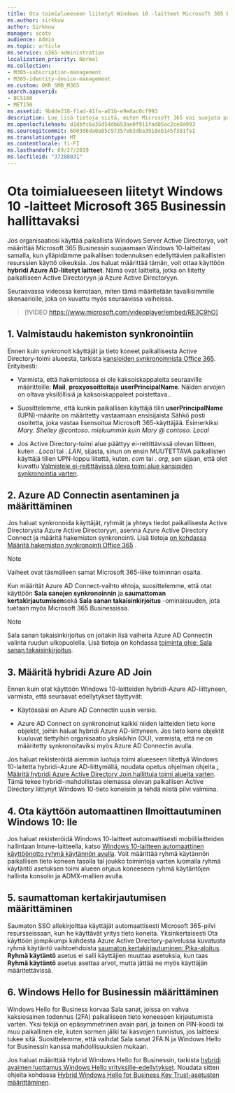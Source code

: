 ```yaml
---
title: Ota toimialueeseen liitetyt Windows 10 -laitteet Microsoft 365 Businessin hallittavaksi
ms.author: sirkkuw
author: Sirkkuw
manager: scotv
audience: Admin
ms.topic: article
ms.service: o365-administration
localization_priority: Normal
ms.collection:
- M365-subscription-management
- M365-identity-device-management
ms.custom: OKR_SMB_M365
search.appverid:
- BCS160
- MET150
ms.assetid: 9b4de218-f1ad-41fa-a61b-e9e8ac0cf993
description: Lue lisä tietoja siitä, miten Microsoft 365 voi suojata paikallisia mainoksia, jotka on liitetty Windows 10-laitteisiin.
ms.openlocfilehash: d1dbfc6a35d54db653ae0f911fad05ac2ce0a993
ms.sourcegitcommit: 6003d6da0a85c97357eb3dba3918eb145f381fe1
ms.translationtype: MT
ms.contentlocale: fi-FI
ms.lasthandoff: 09/27/2019
ms.locfileid: "37288031"
---
```

# <a name="enable-domain-joined-windows-10-devices-to-be-managed-by-microsoft-365-business"></a>Ota toimialueeseen liitetyt Windows 10 -laitteet Microsoft 365 Businessin hallittavaksi

Jos organisaatiosi käyttää paikallista Windows Server Active Directorya, voit määrittää Microsoft 365 Businessin suojaamaan Windows 10-laitteitasi samalla, kun ylläpidämme paikallisen todennuksen edellyttävien paikallisten resurssien käyttö oikeuksia.
Jos haluat määrittää tämän, voit ottaa käyttöön **hybridi Azure AD-liitetyt laitteet**. Nämä ovat laitteita, jotka on liitetty paikalliseen Active Directoryyn ja Azure Active Directoryyn.

Seuraavassa videossa kerrotaan, miten tämä määritetään tavallisimmille skenaariolle, joka on kuvattu myös seuraavissa vaiheissa.

> [!VIDEO https://www.microsoft.com/videoplayer/embed/RE3C9hO]
  

## <a name="1-prepare-for-directory-synchronization"></a>1. Valmistaudu hakemiston synkronointiin 

Ennen kuin synkronoit käyttäjät ja tieto koneet paikallisesta Active Directory-toimi alueesta, tarkista [kansioiden synkronoinnista Office 365](https://docs.microsoft.com/office365/enterprise/prepare-for-directory-synchronization). Erityisesti:

   - Varmista, että hakemistossa ei ole kaksoiskappaleita seuraaville määritteille: **Mail**, **proxyosoitteita**ja **userPrincipalName**. Näiden arvojen on oltava yksilöllisiä ja kaksoiskappaleet poistettava..
   
   - Suosittelemme, että kunkin paikallisen käyttäjä tilin **userPrincipalName** (UPN)-määrite on määritetty vastaamaan ensisijaista Sähkö posti osoitetta, joka vastaa lisensoitua Microsoft 365-käyttäjää. Esimerkiksi *Mary. Shelley @<span>contoso.<span> mieluummin kuin* *Mary @ contoso. Local*
   
   - Jos Active Directory-toimi alue päättyy ei-reitittävissä olevan liitteen, kuten *. Local* tai *. LAN*, sijasta, sinun on ensin MUUTETTAVA paikallisten käyttäjä tilien UPN-loppu liitettä, kuten. *com* tai *. org*, sen sijaan, että olet kuvattu [Valmistele ei-reitittävissä oleva toimi alue kansioiden synkronointia varten](https://docs.microsoft.com/office365/enterprise/prepare-a-non-routable-domain-for-directory-synchronization). 

## <a name="2-install-and-configure-azure-ad-connect"></a>2. Azure AD Connectin asentaminen ja määrittäminen

Jos haluat synkronoida käyttäjät, ryhmät ja yhteys tiedot paikallisesta Active Directorysta Azure Active Directoryyn, asenna Azure Active Directory Connect ja määritä hakemiston synkronointi. Lisä tietoja [on kohdassa Määritä hakemiston synkronointi Office 365](https://support.office.com/article/1b3b5318-6977-42ed-b5c7-96fa74b08846) .

> [!NOTE]
> Vaiheet ovat täsmälleen samat Microsoft 365-liike toiminnan osalta. 

Kun määrität Azure AD Connect-vaihto ehtoja, suosittelemme, että otat käyttöön **Sala sanojen synkronoinnin** ja **saumattoman kertakirjautumisen**sekä **Sala sanan takaisinkirjoitus** -ominaisuuden, jota tuetaan myös Microsoft 365 Businessissa.

> [!NOTE]
> Sala sanan takaisinkirjoitus on joitakin lisä vaiheita Azure AD Connectin valinta ruudun ulkopuolella. Lisä tietoja on kohdassa [toiminta ohje: Sala sanan takaisinkirjoitus](https://docs.microsoft.com/azure/active-directory/authentication/howto-sspr-writeback). 

## <a name="3-configure-hybrid-azure-ad-join"></a>3. Määritä hybridi Azure AD Join

Ennen kuin otat käyttöön Windows 10-laitteiden hybridi-Azure AD-liittyneen, varmista, että seuraavat edellytykset täyttyvät:

   - Käytössäsi on Azure AD Connectin uusin versio.

   - Azure AD Connect on synkronoinut kaikki niiden laitteiden tieto kone objektit, joihin haluat hybridi Azure AD-liittyneen. Jos tieto kone objektit kuuluvat tiettyihin organisaatio yksiköihin (OU), varmista, että ne on määritetty synkronoitaviksi myös Azure AD Connectin avulla.

Jos haluat rekisteröidä aiemmin luotuja toimi alueeseen liitettyä Windows 10-laitetta hybridi-Azure AD-liittymällä, noudata opetus ohjelman ohjeita [: Määritä hybridi Azure Active Directory Join hallittuja toimi alueita varten](https://docs.microsoft.com/azure/active-directory/devices/hybrid-azuread-join-managed-domains#configure-hybrid-azure-ad-join). Tämä tekee hybridi-mahdollistaa olemassa olevan paikallisen Active Directory liittynyt Windows 10-tieto koneisiin ja tehdä niistä pilvi valmiina.
    
## <a name="4-enable-automatic-enrollment-for-windows-10"></a>4. Ota käyttöön automaattinen Ilmoittautuminen Windows 10: lle

 Jos haluat rekisteröidä Windows 10-laitteet automaattisesti mobiililaitteiden hallintaan Intune-laitteella, katso [Windows 10-laitteen automaattinen käyttöönotto ryhmä käytännön avulla](https://docs.microsoft.com/windows/client-management/mdm/enroll-a-windows-10-device-automatically-using-group-policy). Voit määrittää ryhmä käytännön paikallisen tieto koneen tasolla tai joukko toimintoja varten luomalla ryhmä käytäntö asetuksen toimi alueen ohjaus koneeseen ryhmä käytäntöjen hallinta konsolin ja ADMX-mallien avulla.

## <a name="5-configure-seamless-single-sign-on"></a>5. saumattoman kertakirjautumisen määrittäminen

  Saumaton SSO allekirjoittaa käyttäjät automaattisesti Microsoft 365-pilvi resursseissaan, kun he käyttävät yritys tieto koneita. Yksinkertaisesti Ota käyttöön jompikumpi kahdesta Azure Active Directory-palvelussa kuvatusta ryhmä käytäntö vaihtoehdoista [saumaton kertakirjautuminen: Pika-aloitus](https://docs.microsoft.com/azure/active-directory/hybrid/how-to-connect-sso-quick-start#step-2-enable-the-feature). **Ryhmä käytäntö** asetus ei salli käyttäjien muuttaa asetuksia, kun taas **Ryhmä käytäntö** asetus asettaa arvot, mutta jättää ne myös käyttäjän määritettävissä.

## <a name="6-set-up-windows-hello-for-business"></a>6. Windows Hello for Businessin määrittäminen

 Windows Hello for Business korvaa Sala sanat, joissa on vahva kaksiosainen todennus (2FA) paikalliseen tieto koneeseen kirjautumista varten. Yksi tekijä on epäsymmetrinen avain pari, ja toinen on PIN-koodi tai muu paikallinen ele, kuten sormen jälki tai kasvojen tunnistus, jos laitteesi tukee sitä. Suosittelemme, että vaihdat Sala sanat 2FA:N ja Windows Hello for Businessin kanssa mahdollisuuksien mukaan.

Jos haluat määrittää Hybrid Windows Hello for Businessin, tarkista [hybridi avaimen luottamus Windows Hello yrityksille-edellytykset](https://docs.microsoft.com/windows/security/identity-protection/hello-for-business/hello-hybrid-key-trust-prereqs). Noudata sitten ohjeita kohdassa [Hybrid Windows Hello for Business Key Trust-asetusten määrittäminen](https://docs.microsoft.com/windows/security/identity-protection/hello-for-business/hello-hybrid-key-whfb-settings). 
